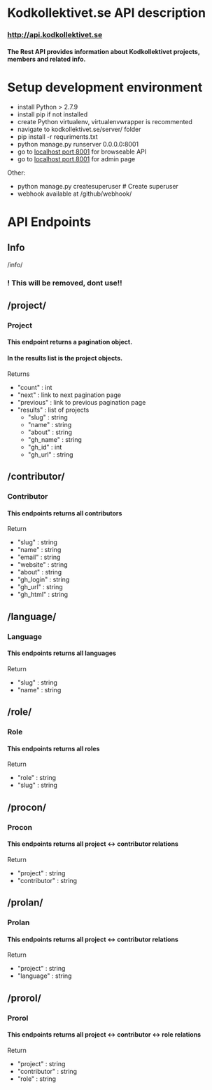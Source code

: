 
# Kodkollektivet.se API description
### http://api.kodkollektivet.se
#### The Rest API provides information about Kodkollektivet projects, members and related info.

# Setup development environment
* install Python > 2.7.9
* install pip if not installed
* create Python virtualenv, virtualenvwrapper is recommented
* navigate to kodkollektivet.se/server/ folder
* pip install -r requriments.txt
* python manage.py runserver 0.0.0.0:8001
* go to [localhost port 8001](http://127.0.0.1:8001/) for browseable API
* go to [localhost port 8001](http://127.0.0.1:8001/admin/) for admin page


Other:
* python manage.py createsuperuser  # Create superuser
* webhook available at /github/webhook/



# API Endpoints

## Info

/info/

### ! This will be removed, dont use!!


## /project/

### Project
#### This endpoint returns a pagination object.
#### In the results list is the project objects.

Returns

* "count" : int
* "next" : link to next pagination page
* "previous" : link to previous pagination page
* "results" : list of projects
  * "slug" : string
  * "name" : string
  * "about" : string
  * "gh_name" : string
  * "gh_id" : int
  * "gh_url" : string



## /contributor/

### Contributor

#### This endpoints returns all contributors

Return

* "slug" : string
* "name" : string
* "email" : string
* "website" : string
* "about" : string
* "gh_login" : string
* "gh_url" : string
* "gh_html" : string



## /language/

### Language

#### This endpoints returns all languages

Return

* "slug" : string
* "name" : string



## /role/

### Role

#### This endpoints returns all roles

Return

* "role" : string
* "slug" : string




## /procon/

### Procon

#### This endpoints returns all project <-> contributor relations

Return

* "project" : string
* "contributor" : string



## /prolan/

### Prolan

#### This endpoints returns all project <-> contributor relations

Return

* "project" : string
* "language" : string



## /prorol/

### Prorol

#### This endpoints returns all project <-> contributor <-> role relations

Return

* "project" : string
* "contributor" : string
* "role" : string
